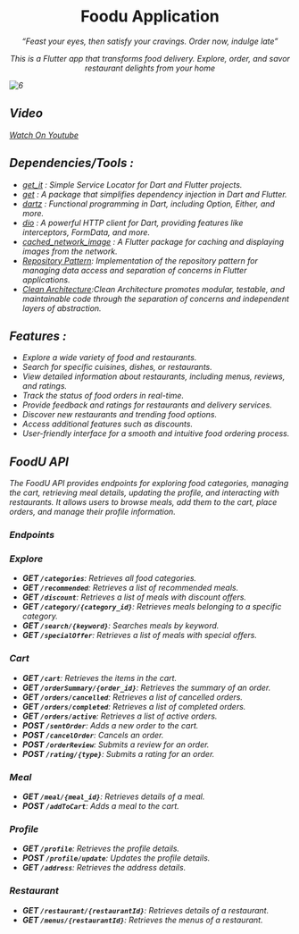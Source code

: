 <h1 align="center">Foodu Application</h1>
<p align="center">  
<i>“Feast your eyes, then satisfy your cravings. Order now, indulge late” <i>

<p align="center">This is a Flutter app that transforms food delivery. Explore, order, and savor restaurant delights from your home</p>
</p>

![6](https://github.com/Shahad-999/Foodu/assets/118618262/e7e20821-9dcd-423f-af7f-dc7ca5d0b14b)

## Video 
  [Watch On Youtube](https://youtu.be/NdDb3l0pq60)
  
## Dependencies/Tools :
- [get_it](https://pub.dev/packages/get_it) : Simple Service Locator for Dart and Flutter projects.
- [get](https://pub.dev/packages/get) : A package that simplifies dependency injection in Dart and Flutter.
- [dartz](https://pub.dev/packages/dartz) : Functional programming in Dart, including Option, Either, and more.
- [dio](https://pub.dev/packages/dio) : A powerful HTTP client for Dart, providing features like interceptors, FormData, and more.
- [cached_network_image](https://pub.dev/packages/cached_network_image) : A Flutter package for caching and displaying images from the network.
- [Repository Pattern](https://medium.com/@pererikbergman/repository-design-pattern-e28c0f3e4a30): Implementation of the repository pattern for managing data access and separation of concerns in Flutter applications.
- [Clean Architecture](https://medium.com/ruangguru/an-introduction-to-flutter-clean-architecture-ae00154001b0):Clean Architecture promotes modular, testable, and maintainable code through the separation of concerns and independent layers of abstraction.

  
## Features :

- Explore a wide variety of food and restaurants.
- Search for specific cuisines, dishes, or restaurants.
- View detailed information about restaurants, including menus, reviews, and ratings.
- Track the status of food orders in real-time.
- Provide feedback and ratings for restaurants and delivery services.
- Discover new restaurants and trending food options.
- Access additional features such as  discounts.
- User-friendly interface for a smooth and intuitive food ordering process.

## FoodU API

The FoodU API provides endpoints for exploring food categories, managing the cart, retrieving meal details, updating the profile, and interacting with restaurants. It allows users to browse meals, add them to the cart, place orders, and manage their profile information.

<h3 >Endpoints</h3>

### Explore

- **GET `/categories`**: Retrieves all food categories.
- **GET `/recommended`**: Retrieves a list of recommended meals.
- **GET `/discount`**: Retrieves a list of meals with discount offers.
- **GET `/category/{category_id}`**: Retrieves meals belonging to a specific category.
- **GET `/search/{keyword}`**: Searches meals by keyword.
- **GET `/specialOffer`**: Retrieves a list of meals with special offers.

### Cart

- **GET `/cart`**: Retrieves the items in the cart.
- **GET `/orderSummary/{order_id}`**: Retrieves the summary of an order.
- **GET `/orders/cancelled`**: Retrieves a list of cancelled orders.
- **GET `/orders/completed`**: Retrieves a list of completed orders.
- **GET `/orders/active`**: Retrieves a list of active orders.
- **POST `/sentOrder`**: Adds a new order to the cart.
- **POST `/cancelOrder`**: Cancels an order.
- **POST `/orderReview`**: Submits a review for an order.
- **POST `/rating/{type}`**: Submits a rating for an order.

### Meal

- **GET `/meal/{meal_id}`**: Retrieves details of a meal.
- **POST `/addToCart`**: Adds a meal to the cart.

### Profile

- **GET `/profile`**: Retrieves the profile details.
- **POST `/profile/update`**: Updates the profile details.
- **GET `/address`**: Retrieves the address details.

### Restaurant

- **GET `/restaurant/{restaurantId}`**: Retrieves details of a restaurant.
- **GET `/menus/{restaurantId}`**: Retrieves the menus of a restaurant.

  

